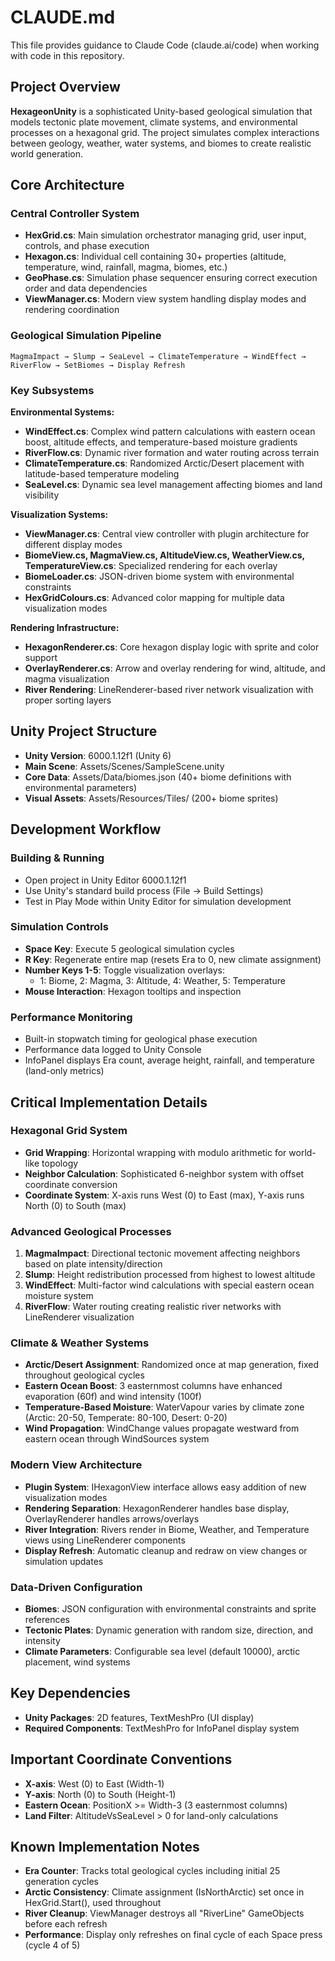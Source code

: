 # CLAUDE.md

This file provides guidance to Claude Code (claude.ai/code) when working with code in this repository.

## Project Overview

**HexageonUnity** is a sophisticated Unity-based geological simulation that models tectonic plate movement, climate systems, and environmental processes on a hexagonal grid. The project simulates complex interactions between geology, weather, water systems, and biomes to create realistic world generation.

## Core Architecture

### Central Controller System
- **HexGrid.cs**: Main simulation orchestrator managing grid, user input, controls, and phase execution
- **Hexagon.cs**: Individual cell containing 30+ properties (altitude, temperature, wind, rainfall, magma, biomes, etc.)
- **GeoPhase.cs**: Simulation phase sequencer ensuring correct execution order and data dependencies
- **ViewManager.cs**: Modern view system handling display modes and rendering coordination

### Geological Simulation Pipeline
```
MagmaImpact → Slump → SeaLevel → ClimateTemperature → WindEffect → RiverFlow → SetBiomes → Display Refresh
```

### Key Subsystems

**Environmental Systems:**
- **WindEffect.cs**: Complex wind pattern calculations with eastern ocean boost, altitude effects, and temperature-based moisture gradients
- **RiverFlow.cs**: Dynamic river formation and water routing across terrain
- **ClimateTemperature.cs**: Randomized Arctic/Desert placement with latitude-based temperature modeling
- **SeaLevel.cs**: Dynamic sea level management affecting biomes and land visibility

**Visualization Systems:**
- **ViewManager.cs**: Central view controller with plugin architecture for different display modes
- **BiomeView.cs, MagmaView.cs, AltitudeView.cs, WeatherView.cs, TemperatureView.cs**: Specialized rendering for each overlay
- **BiomeLoader.cs**: JSON-driven biome system with environmental constraints
- **HexGridColours.cs**: Advanced color mapping for multiple data visualization modes

**Rendering Infrastructure:**
- **HexagonRenderer.cs**: Core hexagon display logic with sprite and color support
- **OverlayRenderer.cs**: Arrow and overlay rendering for wind, altitude, and magma visualization
- **River Rendering**: LineRenderer-based river network visualization with proper sorting layers

## Unity Project Structure

- **Unity Version**: 6000.1.12f1 (Unity 6)
- **Main Scene**: Assets/Scenes/SampleScene.unity
- **Core Data**: Assets/Data/biomes.json (40+ biome definitions with environmental parameters)
- **Visual Assets**: Assets/Resources/Tiles/ (200+ biome sprites)

## Development Workflow

### Building & Running
- Open project in Unity Editor 6000.1.12f1
- Use Unity's standard build process (File → Build Settings)
- Test in Play Mode within Unity Editor for simulation development

### Simulation Controls
- **Space Key**: Execute 5 geological simulation cycles
- **R Key**: Regenerate entire map (resets Era to 0, new climate assignment)
- **Number Keys 1-5**: Toggle visualization overlays:
  - 1: Biome, 2: Magma, 3: Altitude, 4: Weather, 5: Temperature
- **Mouse Interaction**: Hexagon tooltips and inspection

### Performance Monitoring
- Built-in stopwatch timing for geological phase execution
- Performance data logged to Unity Console
- InfoPanel displays Era count, average height, rainfall, and temperature (land-only metrics)

## Critical Implementation Details

### Hexagonal Grid System
- **Grid Wrapping**: Horizontal wrapping with modulo arithmetic for world-like topology
- **Neighbor Calculation**: Sophisticated 6-neighbor system with offset coordinate conversion
- **Coordinate System**: X-axis runs West (0) to East (max), Y-axis runs North (0) to South (max)

### Advanced Geological Processes
1. **MagmaImpact**: Directional tectonic movement affecting neighbors based on plate intensity/direction
2. **Slump**: Height redistribution processed from highest to lowest altitude
3. **WindEffect**: Multi-factor wind calculations with special eastern ocean moisture system
4. **RiverFlow**: Water routing creating realistic river networks with LineRenderer visualization

### Climate & Weather Systems
- **Arctic/Desert Assignment**: Randomized once at map generation, fixed throughout geological cycles
- **Eastern Ocean Boost**: 3 easternmost columns have enhanced evaporation (60f) and wind intensity (100f)
- **Temperature-Based Moisture**: WaterVapour varies by climate zone (Arctic: 20-50, Temperate: 80-100, Desert: 0-20)
- **Wind Propagation**: WindChange values propagate westward from eastern ocean through WindSources system

### Modern View Architecture
- **Plugin System**: IHexagonView interface allows easy addition of new visualization modes
- **Rendering Separation**: HexagonRenderer handles base display, OverlayRenderer handles arrows/overlays
- **River Integration**: Rivers render in Biome, Weather, and Temperature views using LineRenderer components
- **Display Refresh**: Automatic cleanup and redraw on view changes or simulation updates

### Data-Driven Configuration
- **Biomes**: JSON configuration with environmental constraints and sprite references
- **Tectonic Plates**: Dynamic generation with random size, direction, and intensity
- **Climate Parameters**: Configurable sea level (default 10000), arctic placement, wind systems

## Key Dependencies
- **Unity Packages**: 2D features, TextMeshPro (UI display)
- **Required Components**: TextMeshPro for InfoPanel display system

## Important Coordinate Conventions
- **X-axis**: West (0) to East (Width-1)
- **Y-axis**: North (0) to South (Height-1)  
- **Eastern Ocean**: PositionX >= Width-3 (3 easternmost columns)
- **Land Filter**: AltitudeVsSeaLevel > 0 for land-only calculations

## Known Implementation Notes
- **Era Counter**: Tracks total geological cycles including initial 25 generation cycles
- **Arctic Consistency**: Climate assignment (IsNorthArctic) set once in HexGrid.Start(), used throughout
- **River Cleanup**: ViewManager destroys all "RiverLine" GameObjects before each refresh
- **Performance**: Display only refreshes on final cycle of each Space press (cycle 4 of 5)